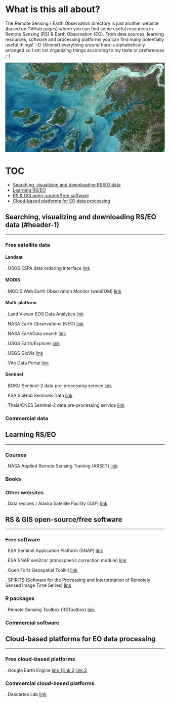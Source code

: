 # What is this all about?

The Remote Sensing / Earth Observation directory is just another website (based on GitHub pages) where you can 
find some useful resources in Remote Sensing (RS) & Earth Observation (EO). From data sources, learning resources, 
software and processing platforms you can find many potentially useful things! :-D (Almost) everything around here is 
alphabetically arranged so I am not organizing things according to my taste or preferences ;-)

![Copyright ESA](./imgs/s2_eo.jpg)

# TOC

- [Searching, visualizing and downloading RS/EO data](#header-1)
- [Learning RS/EO](#header-2)
- [RS & GIS open-source/free software](#header-3)
- [Cloud-based platforms for EO data processing](#header-4)

## Searching, visualizing and downloading RS/EO data (#header-1)

-------------------------------------------------------------------------------------------------------------------

### Free satellite data

#### Landsat

. USGS ESPA data ordering interface [link](https://espa.cr.usgs.gov)

#### MODIS

. MODIS Web Earth Observation Monitor (webEOM) [link](http://www.earth-observation-monitor.net)

#### Multi-platform

. Land Viewer EOS Data Analytics [link](https://lv.eosda.com)

. NASA Earth Observations (NEO) [link](https://neo.sci.gsfc.nasa.gov)

. NASA EarthData search [link](https://search.earthdata.nasa.gov)

. USGS Earth/Explorer [link](https://earthexplorer.usgs.gov)

. USGS GloVis [link](https://glovis.usgs.gov/)

. Vito Data Portal [link](http://www.vito-eodata.be/PDF/portal/Application.html#Home)

#### Sentinel

. BOKU Sentinel-2 data pre-processing service [link](https://s2.boku.eodc.eu)

. ESA SciHub Sentinels Data [link](https://scihub.copernicus.eu/dhus)

. Theia/CNES Sentinel-2 data pre-processing service [link](https://theia.cnes.fr/atdistrib/rocket/#/home)

### Commercial data


## Learning RS/EO <a name="header-2"></a>

-------------------------------------------------------------------------------------------------------------------

### Courses

. NASA Applied Remote Sensing Training (ARSET) [link](https://arset.gsfc.nasa.gov/)



### Books

### Other websites

. Data recipes / Alaska Satellite Facility (ASF) [link](https://www.asf.alaska.edu/asf-tutorials/data-recipes)



## RS & GIS open-source/free software <a name="header-3"></a>

-------------------------------------------------------------------------------------------------------------------

### Free software

. ESA Sentinel Application Platform (SNAP) [link](http://step.esa.int/main/toolboxes/snap/)

. ESA SNAP sen2cor (atmospheric correction module) [link](http://step.esa.int/main/third-party-plugins-2/sen2cor/)

. Open Foris Geospatial Toolkit [link](http://www.openforis.org/tools/geospatial-toolkit.html)

. SPIRITS (Software for the Processing and Interpretation of Remotely Sensed Image Time Series) [link](http://spirits.jrc.ec.europa.eu/overview/about/)

### R packages

. Remote Sensing Toolbox (RSToolbox) [link](https://github.com/bleutner/RStoolbox)

### Commercial software


## Cloud-based platforms for EO data processing <a name="header-4"></a>

-------------------------------------------------------------------------------------------------------------------

### Free cloud-based platforms

. Google Earth Engine [link 1](https://earthengine.google.com) [link 2](https://explorer.earthengine.google.com) [link 3](https://code.earthengine.google.com/)

### Commercial cloud-based platforms

. Descartes Lab [link](https://descarteslabs.com/)